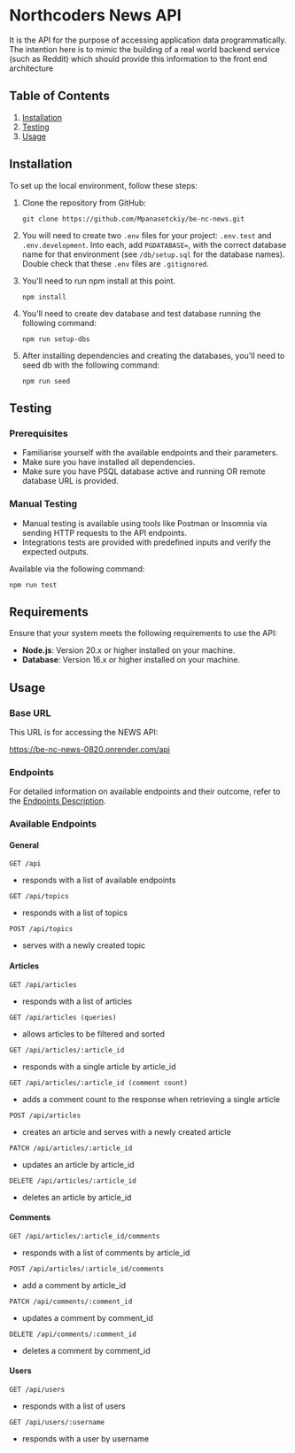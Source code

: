 # Northcoders News API

It is the API for the purpose of accessing application data programmatically. The intention here is to mimic the building of a real world backend service (such as Reddit) which should provide this information to the front end architecture

## Table of Contents

1. [Installation](#installation)
2. [Testing](#testing)
3. [Usage](#usage)

## Installation

To set up the local environment, follow these steps:

1. Clone the repository from GitHub:

   ```
   git clone https://github.com/Mpanasetckiy/be-nc-news.git
   ```

2. You will need to create two `.env` files for your project: `.env.test` and `.env.development`. Into each, add `PGDATABASE=`, with the correct database name for that environment (see `/db/setup.sql` for the database names). Double check that these `.env` files are `.gitignored`.

3. You'll need to run npm install at this point.

   ```
   npm install
   ```

4. You'll need to create dev database and test database running the following command:

   ```
   npm run setup-dbs
   ```

5. After installing dependencies and creating the databases, you'll need to seed db with the following command:

   ```
   npm run seed
   ```

## Testing

### Prerequisites

- Familiarise yourself with the available endpoints and their parameters.
- Make sure you have installed all dependencies.
- Make sure you have PSQL database active and running OR remote database URL is provided.

### Manual Testing

- Manual testing is available using tools like Postman or Insomnia via sending HTTP requests to the API endpoints.
- Integrations tests are provided with predefined inputs and verify the expected outputs.

Available via the following command:

```
npm run test
```

## Requirements

Ensure that your system meets the following requirements to use the API:

- **Node.js**: Version 20.x or higher installed on your machine.
- **Database**: Version 16.x or higher installed on your machine.

## Usage

### Base URL

This URL is for accessing the NEWS API:

https://be-nc-news-0820.onrender.com/api

### Endpoints

For detailed information on available endpoints and their outcome, refer to the [Endpoints Description](https://be-nc-news-0820.onrender.com/api).

### Available Endpoints

#### General

`GET /api`

- responds with a list of available endpoints

`GET /api/topics`

- responds with a list of topics

`POST /api/topics`

- serves with a newly created topic

#### Articles

`GET /api/articles`

- responds with a list of articles

`GET /api/articles (queries)`

- allows articles to be filtered and sorted

`GET /api/articles/:article_id`

- responds with a single article by article_id

`GET /api/articles/:article_id (comment count)`

- adds a comment count to the response when retrieving a single article

`POST /api/articles`

- creates an article and serves with a newly created article

`PATCH /api/articles/:article_id`

- updates an article by article_id

`DELETE /api/articles/:article_id`

- deletes an article by article_id

#### Comments

`GET /api/articles/:article_id/comments`

- responds with a list of comments by article_id

`POST /api/articles/:article_id/comments`

- add a comment by article_id

`PATCH /api/comments/:comment_id`

- updates a comment by comment_id

`DELETE /api/comments/:comment_id`

- deletes a comment by comment_id

#### Users

`GET /api/users`

- responds with a list of users

`GET /api/users/:username`

- responds with a user by username
